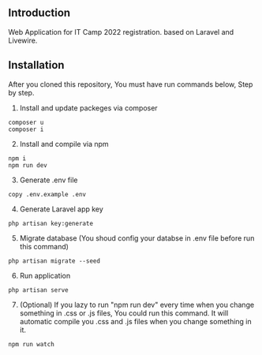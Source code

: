 ## Introduction
Web Application for IT Camp 2022 registration. based on Laravel and Livewire.

## Installation
After you cloned this repository, You must have run commands below, Step by step.

1. Install and update packeges via composer
```
composer u
composer i
```
2. Install and compile via npm
```
npm i
npm run dev
```
3. Generate .env file
```
copy .env.example .env
```
4. Generate Laravel app key
```
php artisan key:generate
```
5. Migrate database (You shoud config your databse in .env file before run this command)
```
php artisan migrate --seed
```
6. Run application
```
php artisan serve
```
7. (Optional) If you lazy to run "npm run dev" every time when you change something in .css or .js files, You could run this command. It will automatic compile you .css and .js files when you change something in it.
```
npm run watch
```
